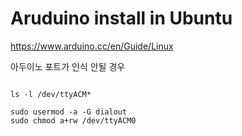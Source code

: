 Aruduino install in Ubuntu
=============

https://www.arduino.cc/en/Guide/Linux


아두이노 포트가 인식 안될 경우

<pre><code>
ls -l /dev/ttyACM*

sudo usermod -a -G dialout <username>
sudo chmod a+rw /dev/ttyACM0
  
</code></pre>
